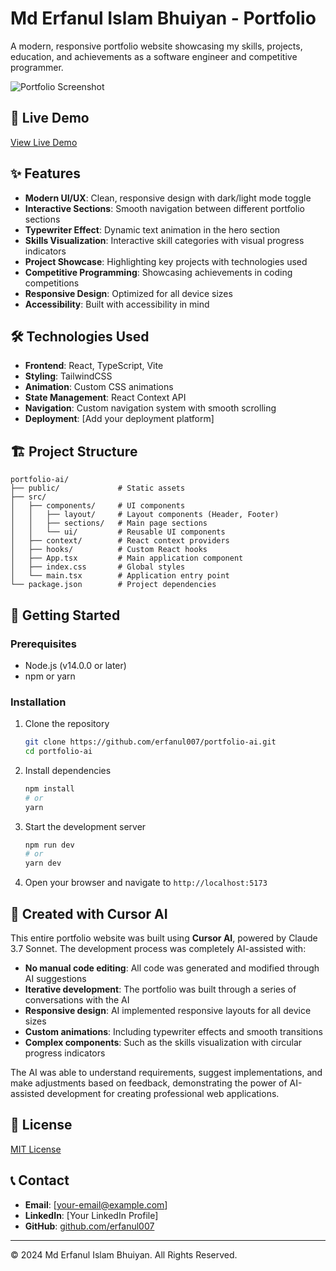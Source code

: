 # Md Erfanul Islam Bhuiyan - Portfolio

A modern, responsive portfolio website showcasing my skills, projects, education, and achievements as a software engineer and competitive programmer.

![Portfolio Screenshot](public/screenshot.png)

## 🚀 Live Demo

[View Live Demo](#) <!-- Add your deployed URL when available -->

## ✨ Features

- **Modern UI/UX**: Clean, responsive design with dark/light mode toggle
- **Interactive Sections**: Smooth navigation between different portfolio sections
- **Typewriter Effect**: Dynamic text animation in the hero section
- **Skills Visualization**: Interactive skill categories with visual progress indicators
- **Project Showcase**: Highlighting key projects with technologies used
- **Competitive Programming**: Showcasing achievements in coding competitions
- **Responsive Design**: Optimized for all device sizes
- **Accessibility**: Built with accessibility in mind

## 🛠️ Technologies Used

- **Frontend**: React, TypeScript, Vite
- **Styling**: TailwindCSS
- **Animation**: Custom CSS animations
- **State Management**: React Context API
- **Navigation**: Custom navigation system with smooth scrolling
- **Deployment**: [Add your deployment platform]

## 🏗️ Project Structure

```
portfolio-ai/
├── public/             # Static assets
├── src/
│   ├── components/     # UI components
│   │   ├── layout/     # Layout components (Header, Footer)
│   │   ├── sections/   # Main page sections
│   │   └── ui/         # Reusable UI components
│   ├── context/        # React context providers
│   ├── hooks/          # Custom React hooks
│   ├── App.tsx         # Main application component
│   ├── index.css       # Global styles
│   └── main.tsx        # Application entry point
└── package.json        # Project dependencies
```

## 🚀 Getting Started

### Prerequisites

- Node.js (v14.0.0 or later)
- npm or yarn

### Installation

1. Clone the repository
   ```bash
   git clone https://github.com/erfanul007/portfolio-ai.git
   cd portfolio-ai
   ```

2. Install dependencies
   ```bash
   npm install
   # or
   yarn
   ```

3. Start the development server
   ```bash
   npm run dev
   # or
   yarn dev
   ```

4. Open your browser and navigate to `http://localhost:5173`

## 🤖 Created with Cursor AI

This entire portfolio website was built using **Cursor AI**, powered by Claude 3.7 Sonnet. The development process was completely AI-assisted with:

- **No manual code editing**: All code was generated and modified through AI suggestions
- **Iterative development**: The portfolio was built through a series of conversations with the AI
- **Responsive design**: AI implemented responsive layouts for all device sizes
- **Custom animations**: Including typewriter effects and smooth transitions
- **Complex components**: Such as the skills visualization with circular progress indicators

The AI was able to understand requirements, suggest implementations, and make adjustments based on feedback, demonstrating the power of AI-assisted development for creating professional web applications.

## 📝 License

[MIT License](LICENSE)

## 📞 Contact

- **Email**: [your-email@example.com]
- **LinkedIn**: [Your LinkedIn Profile]
- **GitHub**: [github.com/erfanul007](https://github.com/erfanul007)

---

© 2024 Md Erfanul Islam Bhuiyan. All Rights Reserved.
